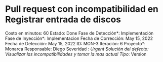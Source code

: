 # Pull request con incompatibilidad en Registrar entrada de discos

Costo en minutos: 60
Estado: Done
Fase de Detección*: Implementación
Fase de Inyección*: Implementacion
Fecha de Corrección: May 15, 2022
Fecha de Detección: May 15, 2022
ID: MON-3
Iteración: 6
Proyecto*: Monarca
Responsable: Diego
Severidad *: Urgent
Solución del defecto: Visualizar las incompatibilidades y tomar la mas actual
Tipo*: Version